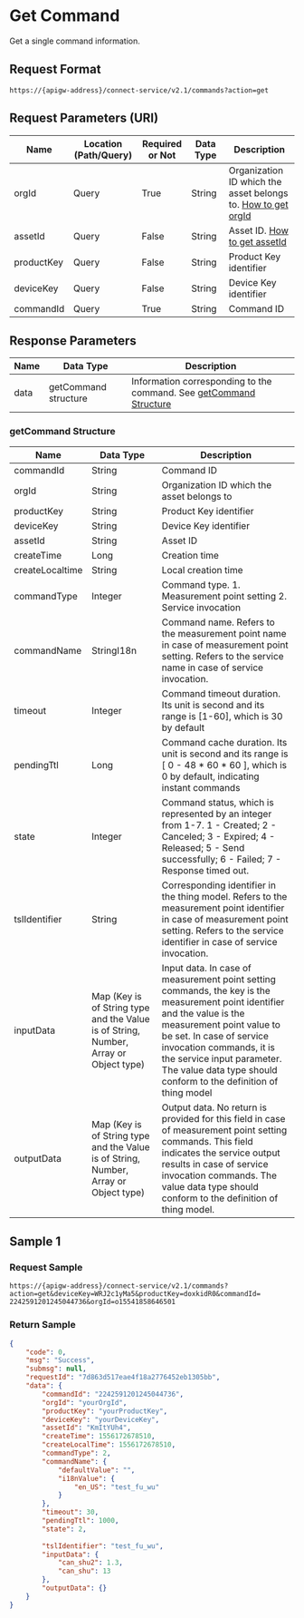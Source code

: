 # Get Command



Get a single command information.

## Request Format

```
https://{apigw-address}/connect-service/v2.1/commands?action=get
```

## Request Parameters (URI)

| Name | Location (Path/Query) | Required or Not | Data Type | Description |
|---------------|------------------|----------|-----------|--------------|
| orgId         | Query            | True     | String    | Organization ID which the asset belongs to. [How to get orgId](/docs/api/en/latest/api_faqs#how-to-get-organization-id-orgid-orgid)                |
| assetId  | Query            | False   | String         | Asset ID. [How to get assetId](/docs/api/en/latest/api_faqs.html#how-to-get-asset-id-assetid-assetid) |
| productKey | Query          | False       | String       | Product Key identifier     |
| deviceKey | Query           | False      | String       | Device Key identifier         |
| commandId | Query         | True     | String          | Command ID          |

## Response Parameters

| Name | Data Type | Description |
|-------------|-------------------|-----------------------------|
| data |    getCommand structure        | Information corresponding to the command. See [getCommand Structure](/docs/api/en/latest/connect/get_command.html#id3) |

### getCommand Structure

| Name | Data Type     | Description          |
|-----------------|---------------------------|----------------|
| commandId  | String| Command ID|
| orgId          | String    | Organization ID which the asset belongs to  |
| productKey | String          | Product Key identifier     |
| deviceKey | String         | Device Key identifier         |
| assetId  | String         |Asset ID|
| createTime      | Long                            | Creation time                                             |
| createLocaltime | String| Local creation time|
| commandType     | Integer| Command type. 1.  Measurement point setting  2. Service invocation|
| commandName     | StringI18n| Command name. Refers to the measurement point name in case of measurement point setting. Refers to the service name in case of service invocation. |
| timeout         | Integer| Command timeout duration. Its unit is second and its range is [1-60], which is 30 by default|
| pendingTtl      | Long| Command cache duration. Its unit is second and its range is [ 0 - 48 * 60 * 60 ], which is 0 by default, indicating instant commands|
| state           | Integer| Command status, which is represented by an integer from 1-7.  1 -  Created; 2 - Canceled; 3 - Expired; 4 - Released; 5 - Send successfully; 6 - Failed; 7 - Response timed out. |
| tslIdentifier   | String| Corresponding identifier in the thing model. Refers to the measurement point identifier in case of measurement point setting. Refers to the service identifier in case of service invocation. |
| inputData       | Map (Key is of String type and the Value is of String, Number, Array or Object type) | Input data. In case of measurement point setting commands, the key is the measurement point identifier and the value is the measurement point value to be set. In case of service invocation commands, it is the service input parameter. The value data type should conform to the definition of thing model |
| outputData      | Map (Key is of String type and the Value is of String, Number, Array or Object type) | Output data. No return is provided for this field in case of measurement point setting commands. This field indicates the service output results in case of service invocation commands. The value data type should conform to the definition of thing model. |




## Sample 1

### Request Sample

```
https://{apigw-address}/connect-service/v2.1/commands?action=get&deviceKey=WRJ2c1yMa5&productKey=doxkidR0&commandId= 2242591201245044736&orgId=o15541858646501
```

### Return Sample

```json
{
    "code": 0,
    "msg": "Success",
    "submsg": null,
    "requestId": "7d863d517eae4f18a2776452eb1305bb",
    "data": {
        "commandId": "2242591201245044736",
        "orgId": "yourOrgId",
        "productKey": "yourProductKey",
        "deviceKey": "yourDeviceKey",
        "assetId": "KmItYUh4",
        "createTime": 1556172678510,
        "createLocalTime": 1556172678510,
        "commandType": 2,
        "commandName": {
            "defaultValue": "",
            "i18nValue": {
                "en_US": "test_fu_wu"
            }
        },
        "timeout": 30,
        "pendingTtl": 1000,
        "state": 2,
       
        "tslIdentifier": "test_fu_wu",
        "inputData": {
            "can_shu2": 1.3,
            "can_shu": 13
        },
        "outputData": {}
    }
}
```

